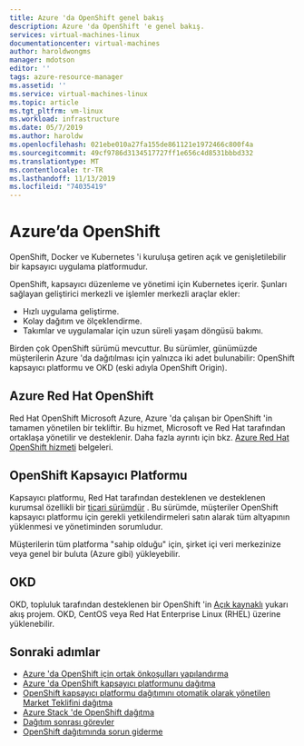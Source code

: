 ```yaml
---
title: Azure 'da OpenShift genel bakış
description: Azure 'da OpenShift 'e genel bakış.
services: virtual-machines-linux
documentationcenter: virtual-machines
author: haroldwongms
manager: mdotson
editor: ''
tags: azure-resource-manager
ms.assetid: ''
ms.service: virtual-machines-linux
ms.topic: article
ms.tgt_pltfrm: vm-linux
ms.workload: infrastructure
ms.date: 05/7/2019
ms.author: haroldw
ms.openlocfilehash: 021ebe010a27fa155de861121e1972466c800f4a
ms.sourcegitcommit: 49cf9786d3134517727ff1e656c4d8531bbbd332
ms.translationtype: MT
ms.contentlocale: tr-TR
ms.lasthandoff: 11/13/2019
ms.locfileid: "74035419"
---
```

# <a name="openshift-in-azure"></a>Azure’da OpenShift

OpenShift, Docker ve Kubernetes 'i kuruluşa getiren açık ve genişletilebilir bir kapsayıcı uygulama platformudur.  

OpenShift, kapsayıcı düzenleme ve yönetimi için Kubernetes içerir. Şunları sağlayan geliştirici merkezli ve işlemler merkezli araçlar ekler:

- Hızlı uygulama geliştirme.
- Kolay dağıtım ve ölçeklendirme.
- Takımlar ve uygulamalar için uzun süreli yaşam döngüsü bakımı.

Birden çok OpenShift sürümü mevcuttur.  Bu sürümler, günümüzde müşterilerin Azure 'da dağıtılması için yalnızca iki adet bulunabilir: OpenShift kapsayıcı platformu ve OKD (eski adıyla OpenShift Origin).

## <a name="azure-red-hat-openshift"></a>Azure Red Hat OpenShift

Red Hat OpenShift Microsoft Azure, Azure 'da çalışan bir OpenShift 'in tamamen yönetilen bir tekliftir. Bu hizmet, Microsoft ve Red Hat tarafından ortaklaşa yönetilir ve desteklenir. Daha fazla ayrıntı için bkz. [Azure Red Hat OpenShift hizmeti](https://docs.microsoft.com/azure/openshift/) belgeleri.

## <a name="openshift-container-platform"></a>OpenShift Kapsayıcı Platformu

Kapsayıcı platformu, Red Hat tarafından desteklenen ve desteklenen kurumsal özellikli bir [ticari sürümdür](https://www.openshift.com) . Bu sürümde, müşteriler OpenShift kapsayıcı platformu için gerekli yetkilendirmeleri satın alarak tüm altyapının yüklenmesi ve yönetiminden sorumludur.

Müşterilerin tüm platforma "sahip olduğu" için, şirket içi veri merkezinize veya genel bir buluta (Azure gibi) yükleyebilir.

## <a name="okd"></a>OKD

OKD, topluluk tarafından desteklenen bir OpenShift 'in [Açık kaynaklı](https://www.okd.io/) yukarı akış projem. OKD, CentOS veya Red Hat Enterprise Linux (RHEL) üzerine yüklenebilir.

## <a name="next-steps"></a>Sonraki adımlar

- [Azure 'da OpenShift için ortak önkoşulları yapılandırma](./openshift-container-platform-3x-prerequisites.md)
- [Azure 'da OpenShift kapsayıcı platformunu dağıtma](./openshift-container-platform-3x.md)
- [OpenShift kapsayıcı platformu dağıtımını otomatik olarak yönetilen Market Teklifini dağıtma](./openshift-container-platform-3x-marketplace-self-managed.md)
- [Azure Stack 'de OpenShift dağıtma](./openshift-azure-stack.md)
- [Dağıtım sonrası görevler](./openshift-container-platform-3x-post-deployment.md)
- [OpenShift dağıtımında sorun giderme](./openshift-container-platform-3x-troubleshooting.md)
